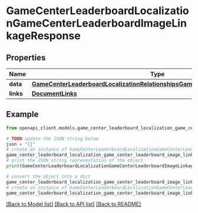 # GameCenterLeaderboardLocalizationGameCenterLeaderboardImageLinkageResponse


## Properties

Name | Type | Description | Notes
------------ | ------------- | ------------- | -------------
**data** | [**GameCenterLeaderboardLocalizationRelationshipsGameCenterLeaderboardImageData**](GameCenterLeaderboardLocalizationRelationshipsGameCenterLeaderboardImageData.md) |  | 
**links** | [**DocumentLinks**](DocumentLinks.md) |  | 

## Example

```python
from openapi_client.models.game_center_leaderboard_localization_game_center_leaderboard_image_linkage_response import GameCenterLeaderboardLocalizationGameCenterLeaderboardImageLinkageResponse

# TODO update the JSON string below
json = "{}"
# create an instance of GameCenterLeaderboardLocalizationGameCenterLeaderboardImageLinkageResponse from a JSON string
game_center_leaderboard_localization_game_center_leaderboard_image_linkage_response_instance = GameCenterLeaderboardLocalizationGameCenterLeaderboardImageLinkageResponse.from_json(json)
# print the JSON string representation of the object
print(GameCenterLeaderboardLocalizationGameCenterLeaderboardImageLinkageResponse.to_json())

# convert the object into a dict
game_center_leaderboard_localization_game_center_leaderboard_image_linkage_response_dict = game_center_leaderboard_localization_game_center_leaderboard_image_linkage_response_instance.to_dict()
# create an instance of GameCenterLeaderboardLocalizationGameCenterLeaderboardImageLinkageResponse from a dict
game_center_leaderboard_localization_game_center_leaderboard_image_linkage_response_from_dict = GameCenterLeaderboardLocalizationGameCenterLeaderboardImageLinkageResponse.from_dict(game_center_leaderboard_localization_game_center_leaderboard_image_linkage_response_dict)
```
[[Back to Model list]](../README.md#documentation-for-models) [[Back to API list]](../README.md#documentation-for-api-endpoints) [[Back to README]](../README.md)


